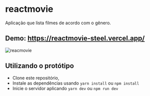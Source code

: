 # reactmovie
Aplicação que lista filmes de acordo com o gênero.

## Demo: <a> https://reactmovie-steel.vercel.app/ <a/>
![reacmovie](https://user-images.githubusercontent.com/24922042/179351487-e4b445ac-cfae-4f4a-b6d9-39d411ba7cf5.png)
<br/>

## Utilizando o protótipo

- Clone este repositório,
- Instale as dependências usando `yarn install` ou `npm install`
- Inicie o servidor aplicando `yarn dev` ou `npm run dev`

